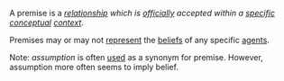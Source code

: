 A premise is a *[relationship](https://github.com/gcassel/Modular-Organization-Terminology/blob/master/terms/relationship.md) which is [officially](https://github.com/gcassel/Modular-Organization-Terminology/blob/master/terms/official.md) accepted within a [specific](https://github.com/gcassel/Modular-Organization-Terminology/blob/master/terms/specific.md) [conceptual](https://github.com/gcassel/Modular-Organization-Terminology/blob/master/terms/concept.md) [context](https://github.com/gcassel/Modular-Organization-Terminology/blob/master/terms/context.md)*.

Premises may or may not [represent](https://github.com/gcassel/Modular-Organization-Terminology/blob/master/terms/representation.md) the [beliefs](https://github.com/gcassel/Modular-Organization-Terminology/blob/master/terms/belief.md) of any specific [agents](https://github.com/gcassel/Modular-Organization-Terminology/blob/master/terms/agent.md).  

Note: *assumption* is often [used](https://github.com/gcassel/Modular-Organization-Terminology/blob/master/terms/use.md) as a synonym for premise.  However, assumption more often seems to imply belief.
